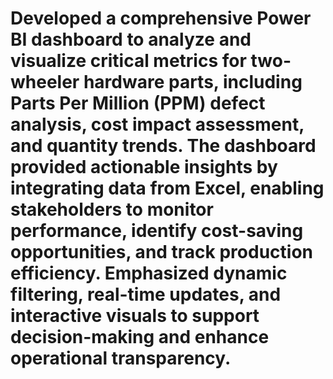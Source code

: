 # Developed a comprehensive Power BI dashboard to analyze and visualize critical metrics for two-wheeler hardware parts, including Parts Per Million (PPM) defect analysis, cost impact assessment, and quantity trends. The dashboard provided actionable insights by integrating data from  Excel, enabling stakeholders to monitor performance, identify cost-saving opportunities, and track production efficiency. Emphasized dynamic filtering, real-time updates, and interactive visuals to support decision-making and enhance operational transparency.
